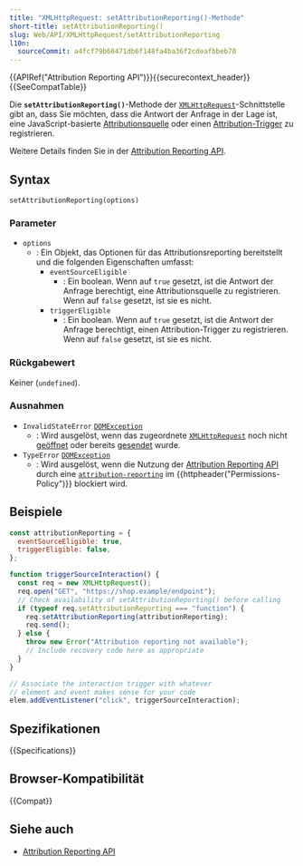 ```yaml
---
title: "XMLHttpRequest: setAttributionReporting()-Methode"
short-title: setAttributionReporting()
slug: Web/API/XMLHttpRequest/setAttributionReporting
l10n:
  sourceCommit: a4fcf79b60471db6f148fa4ba36f2cdeafbbeb70
---
```


{{APIRef("Attribution Reporting API")}}{{securecontext_header}}{{SeeCompatTable}}

Die **`setAttributionReporting()`**-Methode der
[`XMLHttpRequest`](/de/docs/Web/API/XMLHttpRequest)-Schnittstelle gibt an, dass Sie möchten, dass die Antwort der Anfrage in der Lage ist, eine JavaScript-basierte [Attributionsquelle](/de/docs/Web/API/Attribution_Reporting_API/Registering_sources#javascript-based_event_sources) oder einen [Attribution-Trigger](/de/docs/Web/API/Attribution_Reporting_API/Registering_triggers#javascript-based_attribution_triggers) zu registrieren.

Weitere Details finden Sie in der [Attribution Reporting API](/de/docs/Web/API/Attribution_Reporting_API).

## Syntax

```js-nolint
setAttributionReporting(options)
```

### Parameter

- `options`
  - : Ein Objekt, das Optionen für das Attributionsreporting bereitstellt und die folgenden Eigenschaften umfasst:
    - `eventSourceEligible`
      - : Ein boolean. Wenn auf `true` gesetzt, ist die Antwort der Anfrage berechtigt, eine Attributionsquelle zu registrieren. Wenn auf `false` gesetzt, ist sie es nicht.
    - `triggerEligible`
      - : Ein boolean. Wenn auf `true` gesetzt, ist die Antwort der Anfrage berechtigt, einen Attribution-Trigger zu registrieren. Wenn auf `false` gesetzt, ist sie es nicht.

### Rückgabewert

Keiner (`undefined`).

### Ausnahmen

- `InvalidStateError` [`DOMException`](/de/docs/Web/API/DOMException)
  - : Wird ausgelöst, wenn das zugeordnete [`XMLHttpRequest`](/de/docs/Web/API/XMLHttpRequest) noch nicht [geöffnet](/de/docs/Web/API/XMLHttpRequest/open) oder bereits [gesendet](/de/docs/Web/API/XMLHttpRequest/send) wurde.
- `TypeError` [`DOMException`](/de/docs/Web/API/DOMException)
  - : Wird ausgelöst, wenn die Nutzung der [Attribution Reporting API](/de/docs/Web/API/Attribution_Reporting_API) durch eine [`attribution-reporting`](/de/docs/Web/HTTP/Reference/Headers/Permissions-Policy/attribution-reporting) im {{httpheader("Permissions-Policy")}} blockiert wird.

## Beispiele

```js
const attributionReporting = {
  eventSourceEligible: true,
  triggerEligible: false,
};

function triggerSourceInteraction() {
  const req = new XMLHttpRequest();
  req.open("GET", "https://shop.example/endpoint");
  // Check availability of setAttributionReporting() before calling
  if (typeof req.setAttributionReporting === "function") {
    req.setAttributionReporting(attributionReporting);
    req.send();
  } else {
    throw new Error("Attribution reporting not available");
    // Include recovery code here as appropriate
  }
}

// Associate the interaction trigger with whatever
// element and event makes sense for your code
elem.addEventListener("click", triggerSourceInteraction);
```

## Spezifikationen

{{Specifications}}

## Browser-Kompatibilität

{{Compat}}

## Siehe auch

- [Attribution Reporting API](/de/docs/Web/API/Attribution_Reporting_API)
